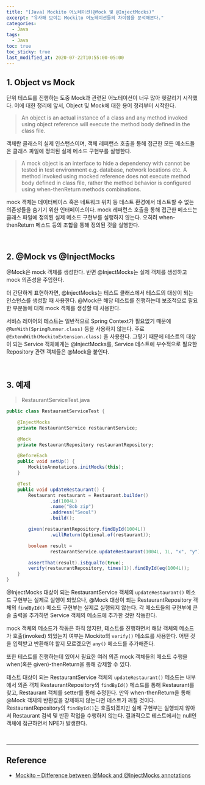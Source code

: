 ```yaml
---
title: "[Java] Mockito 어노테이션(@Mock 및 @InjectMocks)"
excerpt: "유사해 보이는 Mockito 어노테이션들의 차이점을 분석해본다."
categories:
  - Java
tags:
  - Java
toc: true
toc_sticky: true
last_modified_at: 2020-07-22T10:55:00-05:00
---
```


## 1. Object vs Mock

단위 테스트를 진행하는 도중 Mock과 관련된 어노테이션이 너무 많아 헷갈리기 시작했다. 이에 대한 정리에 앞서, Object 및 Mock에 대한 용어 정리부터 시작한다.

> An object is an actual instance of a class and any method invoked using object reference will execute the method body defined in the class file.

객체란 클래스의 실제 인스턴스이며, 객체 레퍼런스 호출을 통해 접근한 모든 메소드들은 클래스 파일에 정의된 실제 메소드 구현부를 실행한다.

> A mock object is an interface to hide a dependency with cannot be tested in test environment e.g. database, network locations etc. A method invoked using mocked reference does not execute method body defined in class file, rather the method behavior is configured using when-thenReturn methods combinations.

mock 객체는 데이터베이스 혹은 네트워크 위치 등 테스트 환경에서 테스트할 수 없는 의존성들을 숨기기 위한 인터페이스이다. mock 레퍼런스 호출을 통해 접근한 메소드는 클래스 파일에 정의된 실제 메소드 구현부를 실행하지 않는다. 오히려 when-thenReturn 메소드 등의 조합을 통해 정의된 것을 실행한다.

<br>

## 2. @Mock vs @InjectMocks

@Mock은 mock 객체를 생성한다. 반면 @InjectMocks는 실제 객체를 생성하고 mock 의존성을 주입한다.

더 간단하게 표현하자면, @InjectMocks는 테스트 클래스에서 테스트의 대상이 되는 인스턴스를 생성할 때 사용한다. @Mock은 해당 테스트를 진행하는데 보조적으로 필요한 부분들에 대해 mock 객체를 생성할 때 사용한다.

서비스 레이어의 테스트는 일반적으로 Spring Context가 필요없기 때문에 ``@RunWith(SpringRunner.class)`` 등을 사용하지 않는다. 주로 ``@ExtendWith(MockitoExtension.class)`` 을 사용한다. 그렇기 때문에 테스트의 대상이 되는 Service 객체에게는 @InjectMocks를, Service 테스트에 부수적으로 필요한 Repository 관련 객체들은 @Mock을 붙인다.

<br>

## 3. 예제

> RestaurantServiceTest.java

```java
public class RestaurantServiceTest {

    @InjectMocks
    private RestaurantService restaurantService;

    @Mock
    private RestaurantRepository restaurantRepository;

    @BeforeEach
    public void setUp() {
        MockitoAnnotations.initMocks(this);
    }

    @Test
    public void updateRestaurant() {
        Restaurant restaurant = Restaurant.builder()
                .id(1004L)
                .name("Bob zip")
                .address("Seoul")
                .build();

        given(restaurantRepository.findById(1004L))
                .willReturn(Optional.of(restaurant));

        boolean result =
                restaurantService.updateRestaurant(1004L, 1L, "x", "y");

        assertThat(result).isEqualTo(true);
        verify(restaurantRepository, times(1)).findById(eq(1004L));
    }
}
```

@InjectMocks 대상이 되는 RestaurantService 객체의 ``updateRestaurant()`` 메소드 구현부는 실제로 실행이 되었으나, @Mock 대상이 되는 RestaurantRepository 객체의 ``findById()`` 메소드 구현부는 실제로 실행되지 않는다. 각 메소드들의 구현부에 콘솔 출력을 추가하면 Service 객체의 메소드에 추가한 것만 작동한다.

mock 객체의 메소드가 작동은 하직 않지만, 테스트를 진행하면서 해당 객체의 메소드가 호출(invoked) 되었는지 여부는 Mockito의 ``verify()`` 메소드를 사용한다. 어떤 것을 입력받고 반환해야 할지 모르겠으면 ``any()`` 메소드를 추가해준다.

또한 테스트를 진행하는데 있어서 필요한 여러 의존 mock 객체들의 메소드 수행을 when(혹은 given)-thenReturn을 통해 강제할 수 있다.

테스트 대상이 되는 RestaurantService 객체의 ``updateRestaurant()`` 메소드는 내부에서 의존 객체 RestaurantRepository의 ``findById()`` 메소드를 통해 Restaurant를 찾고, Restaurant 객체를 setter를 통해 수정한다. 만약 when-thenReturn을 통해 @Mock 객체의 반환값을 강제하지 않는다면 테스트가 깨질 것이다. RestaurantRepository의 ``findById()``는 호출되겠지만 실제 구현부는 실행되지 않아서 Restaurant 검색 및 반환 작업을 수행하지 않는다. 결과적으로 테스트에서는 null인 객체에 접근하면서 NPE가 발생한다.

<br>

---

## Reference

* [Mockito – Difference between @Mock and @InjectMocks annotations](https://howtodoinjava.com/mockito/mockito-mock-injectmocks/)

